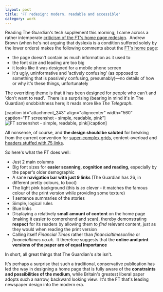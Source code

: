 ```yaml
---
layout: post
title: 'FT redesign: modern, readable and accessible'
category: work
---
```


Reading The Guardian's tech supplement this morning, I came across a rather intemperate [criticism of the FT's home page redesign](http://www.guardian.co.uk/technology/2008/nov/20/financial-times-ft-online-redesign).  Andrew Brown (when he's not arguing that dyslexia is a condition suffered solely by the lower orders) makes the following comments about the [FT's home page](http://www.ft.com/home/uk):

- the page doesn't contain as much information as it used to
- the font size and leading are too big
- it looks like it was designed for a mobile phone screen
- it's ugly, uninformative and 'actively confusing' (as opposed to something that is passively confusing, presumably)—no details of how or why it's these things, unfortunately

The overriding theme is that it has been designed for people who can't and 'don't want to read'.  There is a surprising (bearing in mind it's in The Guardian) snobbishness here; it reads more like <cite>The Telegraph</cite>.

[caption id="attachment_243" align="aligncenter" width="560" caption="FT screenshot - simple, readable, pink"]![FT screenshot - simple, readable, pink](http://leonpaternoster.com/wp-content/uploads/2008/11/ft.jpg)[/caption]

All nonsense, of course, and **the design should be saluted** for breaking from the current convention for [super-complex grids](http://leonpaternoster.com/2008/10/grids-great-but-use-with-care/), content-overload and [headers stuffed with 75 links](http://leonpaternoster.com/2008/09/simplifying-the-guardians-header/).

So here's what the FT does well:
	
- Just 2 main columns
- Big font sizes for **easier scanning, cognition and reading**, especially by the paper's older demographic
- A sane **navigation bar with just 9 links** (The Guardian has 26, in different pretty colours, to boot)
- The light pink background (this is _so_ clever - it matches the famous colour of the print version while providing some texture)
- 1 sentence summaries of the stories
- Simple, logical rules
- Blue links
- Displaying a relatively **small amount of content** on the home page (making it easier to comprehend and scan), thereby demonstrating **respect** for its readers by allowing them to _find_ relevant content, just as they would when reading the print version
- Calling itself _Financial Times_ rather than _financialtimesonline_ or _financialtimes.co.uk_.  It therefore suggests that the **online and print versions of the paper are of equal importance**


In short, all great things that The Guardian's site isn't.

It's perhaps a surprise that such a traditional, conservative publication has led the way in designing a home page that is fully aware of the **constraints and possibilities of the medium**, while Britain's greatest liberal paper adopts such a narrow, backward looking view.  It's the FT that's leading newspaper design into the modern era.
